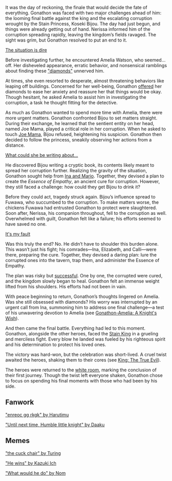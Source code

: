 <!-- title: Gonathon G -->
<!-- status: Alive -->

It was the day of reckoning, the finale that would decide the fate of everything. Gonathon was faced with two major challenges ahead of him: the looming final battle against the king and the escalating corruption wrought by the Stain Princess, Koseki Bijou. The day had just begun, and things were already getting out of hand. Nerissa informed him of the corruption spreading rapidly, leaving the kingdom’s fields ravaged. The sight was grim, but Gonathon resolved to put an end to it.

[The situation is dire](#embed:https://www.youtube.com/live/WvRIdaH107U?feature=shared&t=602)

Before investigating further, he encountered Amelia Watson, who seemed... off. Her disheveled appearance, erratic behavior, and nonsensical ramblings about finding these ["diamonds"](https://www.youtube.com/live/WvRIdaH107U?feature=shared&t=727) unnerved him.

At times, she even resorted to desperate, almost threatening behaviors like leaping off buildings. Concerned for her well-being, Gonathon [offered](https://www.youtube.com/live/WvRIdaH107U?feature=shared&t=1184) her diamonds to ease her anxiety and reassure her that things would be okay. Though hesitant, he asked Amelia to assist him in investigating the corruption, a task he thought fitting for the detective.

As much as Gonathon wanted to spend more time with Amelia, there were more urgent matters. Gonathon confronted Bijou to set matters straight. During their exchange, he learned that the sentient entity on her head, named Joe Mama, played a critical role in her corruption. When he asked to touch [Joe Mama](https://www.youtube.com/live/WvRIdaH107U?feature=shared&t=1606), Bijou refused, heightening his suspicion. Gonathon then decided to follow the princess, sneakily observing her actions from a distance.

[What could she be writing about...](#embed:https://www.youtube.com/embed/WvRIdaH107U?si=s2n4Umcp_5FxRL8p&start=2535)

He discovered Bijou writing a cryptic book, its contents likely meant to spread her corruption further. Realizing the gravity of the situation, Gonathon sought help from [Ina and Mario](https://www.youtube.com/live/WvRIdaH107U?feature=shared&t=4187). Together, they devised a plan to create the _Essence of Empathy_, an ancient cure for corruption. However, they still faced a challenge: how could they get Bijou to drink it?

Before they could act, tragedy struck again. Bijou’s influence spread to Fuwawa, who succumbed to the corruption. To make matters worse, the chickens Fuwawa had entrusted Gonathon to protect were slaughtered. Soon after, Nerissa, his companion throughout, fell to the corruption as well. Overwhelmed with guilt, Gonathon felt like a failure; his efforts seemed to have saved no one.

[It's my fault](#embed:https://www.youtube.com/live/WvRIdaH107U?feature=shared&t=6139)

Was this truly the end? No. He didn’t have to shoulder this burden alone. This wasn’t just his fight; his comrades—Ina, Elizabeth, and Calli—were there, preparing the cure. Together, they devised a daring plan: lure the corrupted ones into the tavern, trap them, and administer the Essence of Empathy.

The plan was risky but [successful](https://www.youtube.com/live/WvRIdaH107U?feature=shared&t=7019). One by one, the corrupted were cured, and the kingdom slowly began to heal. Gonathon felt an immense weight lifted from his shoulders. His efforts had not been in vain.

With peace beginning to return, Gonathon’s thoughts lingered on Amelia. Was she still obsessed with diamonds? His worry was interrupted by an urgent call from Ina, summoning him to address one final challenge—a test of his unwavering devotion to Amelia (see [Gonathon-Amelia: A Knight's Wish](#edge:gigi-ame)).

And then came the final battle. Everything had led to this moment. Gonathon, alongside the other heroes, faced the [Stain King](https://www.youtube.com/live/WvRIdaH107U?feature=shared&t=11048) in a grueling and merciless fight. Every blow he landed was fueled by his righteous spirit and his determination to protect his loved ones.

The victory was hard-won, but the celebration was short-lived. A cruel twist awaited the heroes, shaking them to their cores (see [King: The True Evil](#node:king-of-libestal)).

The heroes were returned to the [white room](https://www.youtube.com/live/WvRIdaH107U?feature=shared&t=12694), marking the conclusion of their first journey. Though the twist left everyone shaken, Gonathon chose to focus on spending his final moments with those who had been by his side.

## Fanwork

["enreoc gg rkgk" by Harutimu](https://x.com/harutimu_415/status/1862390625846304772)

["Until next time, Humble little knight" by Daaku](https://x.com/koizumi_arata/status/1833287158334939257)

## Memes

["the cuck chair" by Turing](https://x.com/DoctorTuring/status/1831134511247089863)

["He wins" by Kazuki Ich](https://x.com/kazukiich/status/1832728799223673195)

["What would he do" by Nom](https://x.com/NomyWomy/status/1833337740441550885)
